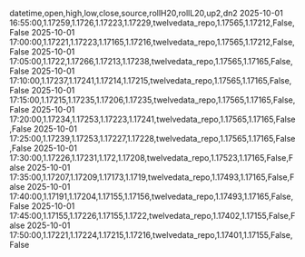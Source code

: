 datetime,open,high,low,close,source,rollH20,rollL20,up2,dn2
2025-10-01 16:55:00,1.17259,1.1726,1.17223,1.17229,twelvedata_repo,1.17565,1.17212,False,False
2025-10-01 17:00:00,1.17221,1.17223,1.17165,1.17216,twelvedata_repo,1.17565,1.17212,False,False
2025-10-01 17:05:00,1.1722,1.17266,1.17213,1.17238,twelvedata_repo,1.17565,1.17165,False,False
2025-10-01 17:10:00,1.17237,1.17241,1.17214,1.17215,twelvedata_repo,1.17565,1.17165,False,False
2025-10-01 17:15:00,1.17215,1.17235,1.17206,1.17235,twelvedata_repo,1.17565,1.17165,False,False
2025-10-01 17:20:00,1.17234,1.17253,1.17223,1.17241,twelvedata_repo,1.17565,1.17165,False,False
2025-10-01 17:25:00,1.17239,1.17253,1.17227,1.17228,twelvedata_repo,1.17565,1.17165,False,False
2025-10-01 17:30:00,1.17226,1.17231,1.172,1.17208,twelvedata_repo,1.17523,1.17165,False,False
2025-10-01 17:35:00,1.17207,1.17209,1.17173,1.1719,twelvedata_repo,1.17493,1.17165,False,False
2025-10-01 17:40:00,1.17191,1.17204,1.17155,1.17156,twelvedata_repo,1.17493,1.17165,False,False
2025-10-01 17:45:00,1.17155,1.17226,1.17155,1.1722,twelvedata_repo,1.17402,1.17155,False,False
2025-10-01 17:50:00,1.17221,1.17224,1.17215,1.17216,twelvedata_repo,1.17401,1.17155,False,False
